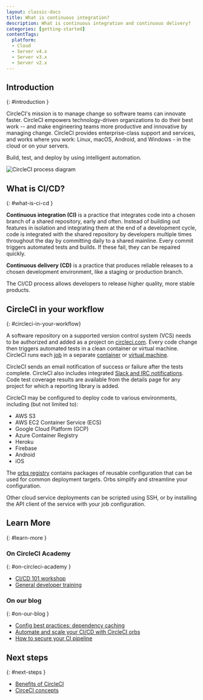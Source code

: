 ```yaml
---
layout: classic-docs
title: What is continuous integration?
description: What is continuous integration and continuous delivery?
categories: [getting-started]
contentTags:
  platform:
  - Cloud
  - Server v4.x
  - Server v3.x
  - Server v2.x
---
```


## Introduction
{: #introduction }

CircleCI's mission is to manage change so software teams can innovate faster. CircleCI empowers technology-driven organizations to do their best work -- and make engineering teams more productive and innovative by managing change. CircleCI provides enterprise-class support and services, and works where you work: Linux, macOS, Android, and Windows - in the cloud or on your servers.

Build, test, and deploy by using intelligent automation.

![CircleCI process diagram]({{site.baseurl}}/assets/img/docs/arch.png)

## What is CI/CD?
{: #what-is-ci-cd }

**Continuous integration (CI)** is a practice that integrates code into a chosen branch of a shared repository, early and often. Instead of building out features in isolation and integrating them at the end of a development cycle, code is integrated with the shared repository by developers multiple times throughout the day by committing daily to a shared mainline. Every commit triggers automated tests and builds. If these fail, they can be repaired quickly.

**Continuous delivery (CD)** is a practice that produces reliable releases to a chosen development environment, like a staging or production branch.

The CI/CD process allows developers to release higher quality, more stable products.

## CircleCI in your workflow
{: #circleci-in-your-workflow}

A software repository on a supported version control system (VCS) needs to be authorized and added as a project on [circleci.com](https://circleci.com). Every code change then triggers automated tests in a clean container or virtual machine. CircleCI runs each [job](/docs//glossary/#job) in a separate [container](/docs//glossary/#container) or [virtual machine](https://circleci.com/developer/images?imageType=machine).

CircleCI sends an email notification of success or failure after the tests complete. CircleCI also includes integrated [Slack and IRC notifications](/docs//notifications). Code test coverage results are available from the details page for any project for which a reporting library is added.

CircleCI may be configured to deploy code to various environments, including (but not limited to):
- AWS S3
- AWS EC2 Container Service (ECS)
- Google Cloud Platform (GCP)
- Azure Container Registry
- Heroku
- Firebase
- Android
- iOS

The [orbs registry](https://circleci.com/developer/orbs) contains packages of reusable configuration that can be used for common deployment targets. Orbs simplify and streamline your configuration.

Other cloud service deployments can be scripted using SSH, or by installing the API client of the service with your job configuration.

## Learn More
{: #learn-more }

### On CircleCI Academy
{: #on-circleci-academy }
- [CI/CD 101 workshop](https://academy.circleci.com/cicd-basics?access_code=public-2021)
- [General developer training](https://academy.circleci.com/general-developer-training?access_code=public-2021)

### On our blog
{: #on-our-blog }
- [Config best practices: dependency caching](https://circleci.com/blog/config-best-practices-dependency-caching/)
- [Automate and scale your CI/CD with CircleCI orbs](https://circleci.com/blog/automate-and-scale-your-ci-cd-with-circleci-orbs/)
- [How to secure your CI pipeline](https://circleci.com/blog/secure-ci-pipeline/)

## Next steps
{: #next-steps }
- [Benefits of CircleCI](/docs/benefits-of-circleci)
- [CirceCI concepts](/docs/concepts)